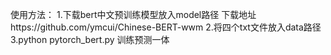 使用方法：
1.下载bert中文预训练模型放入model路径 下载地址https://github.com/ymcui/Chinese-BERT-wwm
2.将四个txt文件放入data路径
3.python pytorch_bert.py 训练预测一体
